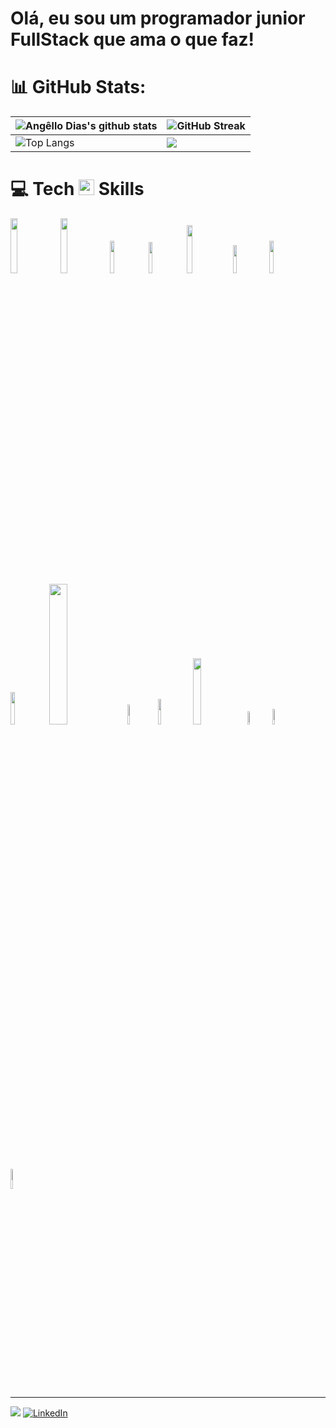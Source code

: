# Olá, eu sou um programador junior FullStack que ama o que faz!


# 📊 GitHub Stats:
| ![Angêllo Dias's github stats](https://github-readme-stats.vercel.app/api?username=rchsilver&showicons=true&theme=react) | ![GitHub Streak](https://github-readme-streak-stats.herokuapp.com/?user=rchsilver&theme=react) |
| --------------------------------------------------------------------------------------------------------------------------------- | ----------------------------------------------------------------------------------------------------------------------------------------------------------------------------------------------------------------- |
| ![Top Langs](https://github-readme-stats.vercel.app/api/top-langs/?username=rchsilver&langs_count=8&theme=react&layout=compact) |![](https://github-profile-summary-cards.vercel.app/api/cards/profile-details?username=rchsilver&theme=react)|


# 💻 Tech <img src="https://media2.giphy.com/media/QssGEmpkyEOhBCb7e1/giphy.gif?cid=ecf05e47a0n3gi1bfqntqmob8g9aid1oyj2wr3ds3mg700bl&rid=giphy.gif" width ="25"><b> Skills</b>

<p>
  <img width="15%" src="https://img.shields.io/badge/JAVASCRIPT-000000?logo=javascript&logoColor=000000&color=d5e262">
  <img width="15%" src="https://img.shields.io/badge/TYPESCRIPT-000000?logo=typescript&logoColor=000000&color=d5e262">
  <img width="11.5%" src="https://img.shields.io/badge/PYTHON-000000?logo=python&logoColor=000000&color=d5e262">


  <img width="11.25%" src="https://img.shields.io/badge/NODEJS-000000?logo=node.js&logoColor=000000&color=62e2a2">
  <img width="14%" src="https://img.shields.io/badge/EXPRESSJS-000000?logo=express&logoColor=000000&color=62e2a2">
  <img width="10.75%" src="https://img.shields.io/badge/NESTJS-000000?logo=nestjs&logoColor=000000&color=62e2a2">
  <img width="11.5%" src="https://img.shields.io/badge/DJANGO-000000?logo=django&logoColor=000000&color=62e2a2">

  <img width="11.5%" src="https://img.shields.io/badge/REACTJS-000000?logo=react&logoColor=000000&color=%2362b3e2">
  <img width="24%" src="https://img.shields.io/badge/STYLED%20COMPONENTS-000000?logo=styled-components&logoColor=000000&color=%2362b3e2">
  <img width="9%" src="https://img.shields.io/badge/CSS3-000000?logo=css3&logoColor=000000&color=%2362b3e2">
  <img width="10.25%" src="https://img.shields.io/badge/HTML5-000000?logo=html5&logoColor=000000&color=%2362b3e2">

  <img width="16.5%" src="https://img.shields.io/badge/POSTGRESQL-000000?logo=postgresql&logoColor=000000&color=62d3e2">


  <img width="7.25%" src="https://img.shields.io/badge/GIT-000000?logo=git&logoColor=000000&color=ac76df">
  <img width="8%" src="https://img.shields.io/badge/NPM-000000?logo=npm&logoColor=000000&color=%23ac76df">
  <img width="9%" src="https://img.shields.io/badge/YARN-000000?logo=yarn&logoColor=000000&color=%23ac76df">
</p>


---
[![](https://visitcount.itsvg.in/api?id=rchsilver&icon=0&color=0)](https://visitcount.itsvg.in) [![LinkedIn](https://img.shields.io/badge/LinkedIn-%230077B5.svg?logo=linkedin&logoColor=white)](https:/www.linkedin.com/in/angello-dias/) 

<!-- Proudly created with GPRM ( https://gprm.itsvg.in ) -->
